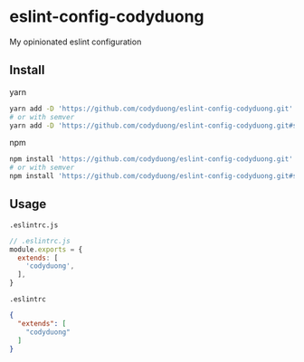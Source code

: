 # eslint-config-codyduong
My opinionated eslint configuration

## Install
yarn
```sh
yarn add -D 'https://github.com/codyduong/eslint-config-codyduong.git'
# or with semver
yarn add -D 'https://github.com/codyduong/eslint-config-codyduong.git#semver:v1.0.0'
```
npm
```sh
npm install 'https://github.com/codyduong/eslint-config-codyduong.git' --save-dev
# or with semver
npm install 'https://github.com/codyduong/eslint-config-codyduong.git#semver:v1.0.0' --save-dev
```

## Usage
`.eslintrc.js`
```js
// .eslintrc.js
module.exports = {
  extends: [
    'codyduong',
  ],
}
```
`.eslintrc`
```json
{
  "extends": [
    "codyduong"
  ]
}
```
